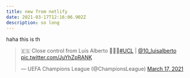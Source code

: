 ```yaml
---
title: new from netlify
date: 2021-03-17T12:16:06.902Z
description: so long
---
```

haha this is th

<blockquote class="twitter-tweet"><p lang="en" dir="ltr">🇪🇸 Close control from Luis Alberto 🤤🤤🤤<a href="https://twitter.com/hashtag/UCL?src=hash&amp;ref_src=twsrc%5Etfw">#UCL</a> | <a href="https://twitter.com/10_luisalberto?ref_src=twsrc%5Etfw">@10_luisalberto</a> <a href="https://t.co/JuYhZpRANK">pic.twitter.com/JuYhZpRANK</a></p>&mdash; UEFA Champions League (@ChampionsLeague) <a href="https://twitter.com/ChampionsLeague/status/1372158914138112006?ref_src=twsrc%5Etfw">March 17, 2021</a></blockquote> <script async src="https://platform.twitter.com/widgets.js" charset="utf-8"></script>